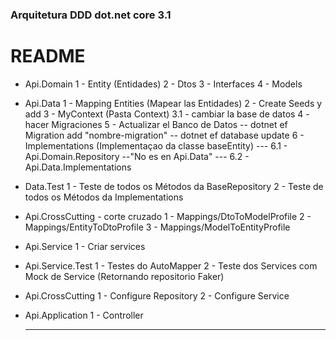 ### Arquitetura DDD dot.net core 3.1

# README

- Api.Domain
  1 - Entity (Entidades)
  2 - Dtos
  3 - Interfaces
  4 - Models

- Api.Data
  1 - Mapping Entities (Mapear las Entidades)
  2 - Create Seeds y add
  3 - MyContext (Pasta Context)
  3.1 - cambiar la base de datos 
  4 - hacer Migraciones
  5 - Actualizar el Banco de Datos -- dotnet ef Migration add "nombre-migration" -- dotnet ef database update
  6 - Implementations (Implementaçao da classe baseEntity)
  --- 6.1 - Api.Domain.Repository --"No es en Api.Data"
  --- 6.2 - Api.Data.Implementations

- Data.Test
  1 - Teste de todos os Métodos da BaseRepository
  2 - Teste de todos os Métodos da Implementations

- Api.CrossCutting - corte cruzado
  1 - Mappings/DtoToModelProfile
  2 - Mappings/EntityToDtoProfile
  3 - Mappings/ModelToEntityProfile

- Api.Service
  1 - Criar services

- Api.Service.Test
  1 - Testes do AutoMapper
  2 - Teste dos Services com Mock de Service (Retornando repositorio Faker)

- Api.CrossCutting
  1 - Configure Repository
  2 - Configure Service

- Api.Application
  1 - Controller

  ***
